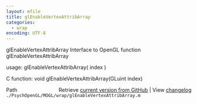 ```yaml
---
layout: mfile
title: glEnableVertexAttribArray
categories:
  - wrap
encoding: UTF-8
---
```


glEnableVertexAttribArray  Interface to OpenGL function glEnableVertexAttribArray

usage:  glEnableVertexAttribArray\( index \)

C function:  void glEnableVertexAttribArray\(GLuint index\)


<div class="code_header" style="text-align:right;">
  <span style="float:left;">Path&nbsp;&nbsp;</span> <span class="counter">Retrieve <a href=
  "https://raw.github.com/Psychtoolbox-3/Psychtoolbox-3/beta/./PsychOpenGL/MOGL/wrap/glEnableVertexAttribArray.m">current version from GitHub</a> | View <a href=
  "https://github.com/Psychtoolbox-3/Psychtoolbox-3/commits/beta/./PsychOpenGL/MOGL/wrap/glEnableVertexAttribArray.m">changelog</a></span>
</div>
<div class="code">
  <code>./PsychOpenGL/MOGL/wrap/glEnableVertexAttribArray.m</code>
</div>
